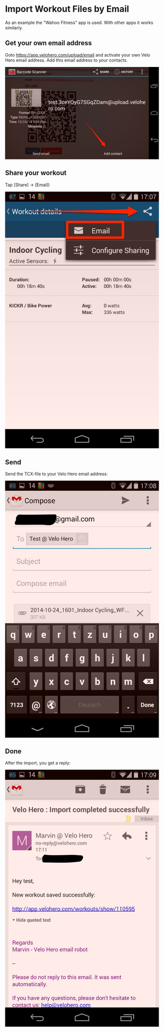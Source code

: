 # Import Workout Files by Email

As an example the "Wahoo Fitness" app is used. With other apps it works similarly.

## Get your own email address

Goto <https://app.velohero.com/upload/email> and activate your own Velo Hero email address. Add this email address to your contacts.

![Screenshot](img/t1FwaAT.jpg)

## Share your workout

Tap [Share] -> [Email]:

![Screenshot](img/70tMNn5.jpg)

## Send

Send the TCX-file to your Velo Hero email address:

![Screenshot](img/wYh2ouM.jpg)

## Done

After the import, you get a reply:

![Screenshot](img/cL6SF2X.jpg)
